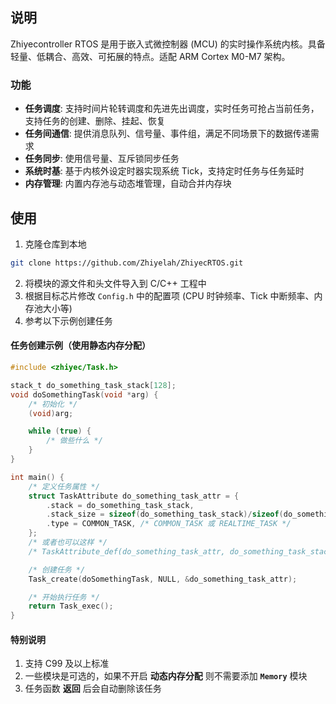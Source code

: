 
## 说明
Zhiyecontroller RTOS 是用于嵌入式微控制器 (MCU) 的实时操作系统内核。具备轻量、低耦合、高效、可拓展的特点。适配 ARM Cortex M0-M7 架构。

### 功能
- **任务调度**: 支持时间片轮转调度和先进先出调度，实时任务可抢占当前任务，支持任务的创建、删除、挂起、恢复
- **任务间通信**: 提供消息队列、信号量、事件组，满足不同场景下的数据传递需求
- **任务同步**: 使用信号量、互斥锁同步任务
- **系统时基**: 基于内核外设定时器实现系统 Tick，支持定时任务与任务延时
- **内存管理**: 内置内存池与动态堆管理，自动合并内存块

## 使用
1. 克隆仓库到本地
```bash
git clone https://github.com/Zhiyelah/ZhiyecRTOS.git
```
2. 将模块的源文件和头文件导入到 C/C++ 工程中
3. 根据目标芯片修改 `Config.h` 中的配置项 (CPU 时钟频率、Tick 中断频率、内存池大小等) 
4. 参考以下示例创建任务

#### 任务创建示例（使用静态内存分配）
```C
#include <zhiyec/Task.h>

stack_t do_something_task_stack[128];
void doSomethingTask(void *arg) {
    /* 初始化 */
    (void)arg;

    while (true) {
        /* 做些什么 */
    }
}

int main() {
    /* 定义任务属性 */
    struct TaskAttribute do_something_task_attr = {
        .stack = do_something_task_stack,
        .stack_size = sizeof(do_something_task_stack)/sizeof(do_something_task_stack[0]),
        .type = COMMON_TASK, /* COMMON_TASK 或 REALTIME_TASK */
    };
    /* 或者也可以这样 */
    /* TaskAttribute_def(do_something_task_attr, do_something_task_stack, COMMON_TASK); */

    /* 创建任务 */
    Task_create(doSomethingTask, NULL, &do_something_task_attr);

    /* 开始执行任务 */
    return Task_exec();
}
```

#### 特别说明
1. 支持 C99 及以上标准
2. 一些模块是可选的，如果不开启 **动态内存分配** 则不需要添加 **`Memory`** 模块
3. 任务函数 **返回** 后会自动删除该任务
